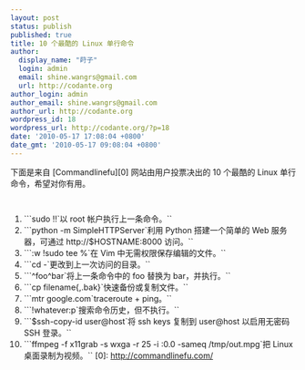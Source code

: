 ```yaml
---
layout: post
status: publish
published: true
title: 10 个最酷的 Linux 单行命令
author:
  display_name: "莳子"
  login: admin
  email: shine.wangrs@gmail.com
  url: http://codante.org
author_login: admin
author_email: shine.wangrs@gmail.com
author_url: http://codante.org
wordpress_id: 18
wordpress_url: http://codante.org/?p=18
date: '2010-05-17 17:08:04 +0800'
date_gmt: '2010-05-17 09:08:04 +0800'
---
```



下面是来自 [Commandlinefu][0] 网站由用户投票决出的 10 个最酷的 Linux 单行命令，希望对你有用。

  
`  
`
1. ```sudo !!`以 root 帐户执行上一条命令。``
2. ```python -m SimpleHTTPServer`利用 Python 搭建一个简单的 Web 服务器，可通过 http://$HOSTNAME:8000 访问。``
3. ```:w !sudo tee %`在 Vim 中无需权限保存编辑的文件。``
4. ```cd -`更改到上一次访问的目录。``
5. ```^foo^bar`将上一条命令中的 foo 替换为 bar，并执行。``
6. ```cp filename{,.bak}`快速备份或复制文件。``
7. ```mtr google.com`traceroute + ping。``
8. ```!whatever:p`搜索命令历史，但不执行。``
9. ```$ssh-copy-id user@host`将 ssh keys 复制到 user@host 以启用无密码 SSH 登录。``
10. ```ffmpeg -f x11grab -s wxga -r 25 -i :0.0 -sameq /tmp/out.mpg`把 Linux 桌面录制为视频。``
[0]: http://commandlinefu.com/